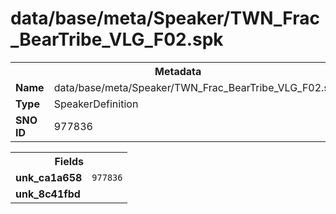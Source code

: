 <h1>data/base/meta/Speaker/TWN_Frac_BearTribe_VLG_F02.spk</h1><table><tr><th colspan="100%">Metadata</th></tr><tr><td><b>Name</b></td><td>data/base/meta/Speaker/TWN_Frac_BearTribe_VLG_F02.spk</td></tr><tr><td><b>Type</b></td><td>SpeakerDefinition</td></tr><tr><td><b>SNO ID</b></td><td>977836</td></tr></table>

<table><tr><th colspan="100%">Fields</th></tr><tr><td><b>unk_ca1a658</b></td><td><code>977836</code></td></tr><tr><td><b>unk_8c41fbd</b></td><td></td></tr></table>

